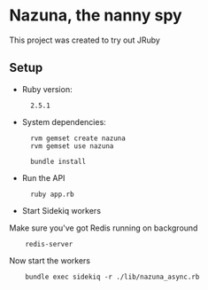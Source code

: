 # Nazuna, the nanny spy

This project was created to try out JRuby

## Setup

* Ruby version:

        2.5.1

* System dependencies:
        
        rvm gemset create nazuna
        rvm gemset use nazuna
        
        bundle install

* Run the API

        ruby app.rb

* Start Sidekiq workers

Make sure you've got Redis running on background

        redis-server
        
Now start the workers

        bundle exec sidekiq -r ./lib/nazuna_async.rb
